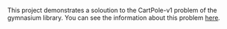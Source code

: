 This project demonstrates a soloution to the CartPole-v1 problem of the gymnasium library. You can see the information about this problem [here](https://gymnasium.farama.org/environments/classic_control/cart_pole/).
